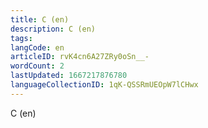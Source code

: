 ```yaml
---
title: C (en)
description: C (en)
tags: 
langCode: en
articleID: rvK4cn6A27ZRy0oSn__-
wordCount: 2
lastUpdated: 1667217876780
languageCollectionID: 1qK-QSSRmUEOpW7lCHwx
---
```


C (en)
